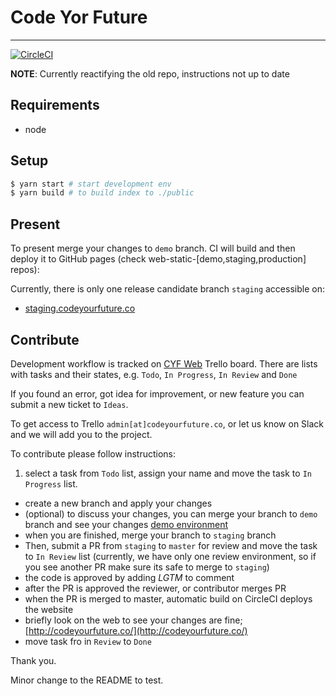 # Code Yor Future
---

[![CircleCI](https://circleci.com/gh/CodeYourFuture/cyf-react.svg?style=svg)](https://circleci.com/gh/CodeYourFuture/cyf-react)

__NOTE__: Currently reactifying the old repo, instructions not up to date


## Requirements

- node

## Setup

```bash
$ yarn start # start development env
$ yarn build # to build index to ./public
```

## Present

To present merge your changes to `demo` branch. CI will build and then deploy it to GitHub pages (check web-static-[demo,staging,production] repos):

Currently, there is only one release candidate branch `staging` accessible on:
- [staging.codeyourfuture.co](http://staging.codeyourfuture.co)

## Contribute

Development workflow is tracked on [CYF Web](https://trello.com/b/wLDcxrly/cyf-web) Trello board. There are lists with tasks and their states, e.g. `Todo`, `In Progress`, `In Review` and `Done`

If you found an error, got idea for improvement, or new feature you can submit a new ticket to `Ideas`.

To get access to Trello `admin[at]codeyourfuture.co`, or let us know on Slack and we will add you to the project.

To contribute please follow instructions:

1. select a task from `Todo` list, assign your name and move the task to `In Progress` list.
- create a new branch and apply your changes
- (optional) to discuss your changes, you can merge your branch to `demo` branch and see your changes [demo environment](demo-codeyourfuture.s3-website-us-west-2.amazonaws.com)
- when you are finished, merge your branch to `staging` branch
- Then, submit a PR from `staging` to `master` for review and move the task to `In Review` list (currently, we have only one review environment, so if you see another PR make sure its safe to merge to `staging`)
- the code is approved by adding _LGTM_ to comment
- after the PR is approved the reviewer, or contributor merges PR
- when the PR is merged to master, automatic build on CircleCI deploys the website
- briefly look on the web to see your changes are fine; [http://codeyourfuture.co/](http://codeyourfuture.co/)
- move task fro in `Review` to `Done`

Thank you.

Minor change to the README to test.
